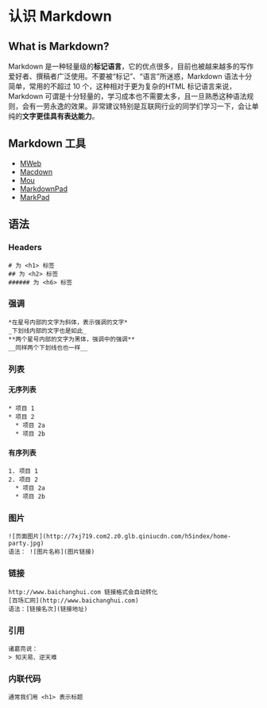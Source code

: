 # 认识 Markdown
## What is Markdown?
Markdown 是一种轻量级的**标记语言**，它的优点很多，目前也被越来越多的写作爱好者、撰稿者广泛使用。不要被“标记”、“语言”所迷惑，Markdown 语法十分简单，常用的不超过 10 个，这种相对于更为复杂的HTML 标记语言来说，Markdown 可谓是十分轻量的，学习成本也不需要太多，且一旦熟悉这种语法规则，会有一劳永逸的效果。非常建议特别是互联网行业的同学们学习一下，会让单纯的**文字更佳具有表达能力**。
## Markdown 工具
* [MWeb](http://zh.mweb.im/)
* [Macdown](http://macdown.uranusjr.com/)
* [Mou](http://mouapp.com/)
* [MarkdownPad](http://www.markdownpad.com/)
* [MarkPad](http://code52.org/DownmarkerWPF/)


## 语法
### Headers
```
# 为 <h1> 标签
## 为 <h2> 标签
###### 为 <h6> 标签
```
### 强调
```
*在星号内部的文字为斜体，表示强调的文字*
_下划线内部的文字也是如此_
**两个星号内部的文字为黑体，强调中的强调**
__同样两个下划线也也一样__
```
### 列表
#### 无序列表
```
* 项目 1
* 项目 2
  * 项目 2a
  * 项目 2b
```
#### 有序列表
```
1. 项目 1
2. 项目 2
  * 项目 2a
  * 项目 2b
```
### 图片
```
![页面图片](http://7xj719.com2.z0.glb.qiniucdn.com/h5index/home-party.jpg)
语法： ![图片名称](图片链接)
```
### 链接
```
http://www.baichanghui.com 链接格式会自动转化
[百场汇网](http://www.baichanghui.com)
语法：[链接名次](链接地址)
```
### 引用
```
诸葛亮说：
> 知天易、逆天难
```
### 内联代码
```
通常我们用 <h1> 表示标题
```


